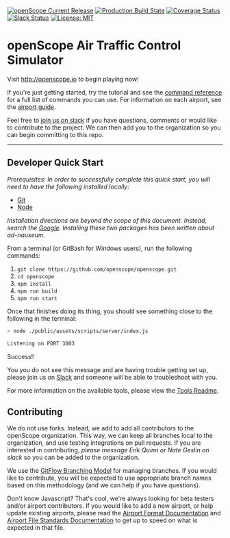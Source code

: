 [![openScope Current Release](https://img.shields.io/github/v/release/openscope/openscope.svg)](https://github.com/openscope/openscope/releases)
[![Production Build State](https://img.shields.io/github/actions/workflow/status/openscope/openscope/push.yml?branch=master)](https://github.com/openscope/openscope/tree/master)
[![Coverage Status](https://coveralls.io/repos/github/openscope/openscope/badge.svg?branch=develop)](https://coveralls.io/github/openscope/openscope?branch=develop)
[![Slack Status](https://img.shields.io/badge/slack-join-yellow)](https://join.slack.com/t/openscopeatc/shared_invite/zt-g9wq2mch-B7Z9IltlgxgCBC2dBYPjiw)
[![License: MIT](https://img.shields.io/badge/license-MIT-blue.svg)](./LICENSE.md)

# openScope Air Traffic Control Simulator

Visit http://openscope.io to begin playing now!

If you're just getting started, try the tutorial and see the [command reference](documentation/commands.md) for a full list of commands you can use. For information on each airport, see the [airport guide](documentation/airport-guides/airport-guide-directory.md).

Feel free to [join us on slack](https://join.slack.com/t/openscopeatc/shared_invite/zt-g9wq2mch-B7Z9IltlgxgCBC2dBYPjiw) if you have questions, comments or would like to contribute to the project. We can then add you to the organization so you can begin committing to this repo.

---

## Developer Quick Start

_Prerequisites: In order to successfully complete this quick start, you will need to have the following installed locally:_

- [Git](https://git-scm.com/downloads)
- [Node](https://nodejs.org/en/download/)

_Installation directions are beyond the scope of this document.  Instead, search the [Google](http://google.com).  Installing these two packages has been written about ad-nauseum._

From a terminal (or GitBash for Windows users), run the following commands:

1. `git clone https://github.com/openscope/openscope.git`
1. `cd openscope`
1. `npm install`
1. `npm run build`
1. `npm run start`

Once that finishes doing its thing, you should see something close to the following in the terminal:

```bash
> node ./public/assets/scripts/server/index.js

Listening on PORT 3003
```

Success!!

You you do not see this message and are having trouble getting set up, please join us on [Slack](https://join.slack.com/t/openscopeatc/shared_invite/zt-g9wq2mch-B7Z9IltlgxgCBC2dBYPjiw) and someone will be able to troubleshoot with you.

For more information on the available tools, please view the [Tools Readme](tools/README.md).

## Contributing

We do not use forks. Instead, we add to add all contributors to the openScope organization. This way, we can keep all branches local to the organization, and use testing integrations on pull requests. If you are interested in contributing, _please message Erik Quinn or Nate Geslin on slack_ so you can be added to the organization.

We use the [GitFlow Branching Model](http://nvie.com/posts/a-successful-git-branching-model) for managing branches.  If you would like to contribute, you will be expected to use appropriate branch names based on this methodology (and we can help if you have questions).

Don't know Javascript?  That's cool, we're always looking for beta testers and/or airport contributors.  If you would like to add a new airport, or help update existing airports, please read the [Airport Format Documentation](documentation/airport-format.md) and [Airport File Standards Documentation](documentation/airport-file-standards.md) to get up to speed on what is expected in that file.


